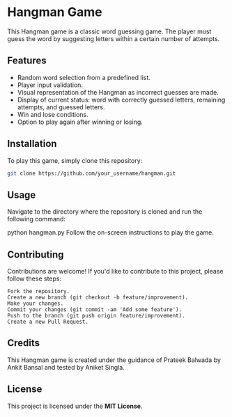 # Hangman Game
This Hangman game is a classic word guessing game. The player must guess the word by suggesting letters within a certain number of attempts.

## Features
- Random word selection from a predefined list.
- Player input validation.
- Visual representation of the Hangman as incorrect guesses are made.
- Display of current status: word with correctly guessed letters, remaining attempts, and guessed letters.
- Win and lose conditions.
- Option to play again after winning or losing.

## Installation
To play this game, simply clone this repository:

```bash
git clone https://github.com/your_username/hangman.git
```

## Usage
Navigate to the directory where the repository is cloned and run the following command:

python hangman.py
Follow the on-screen instructions to play the game.

## Contributing
Contributions are welcome! If you'd like to contribute to this project, please follow these steps:
```
Fork the repository.
Create a new branch (git checkout -b feature/improvement).
Make your changes.
Commit your changes (git commit -am 'Add some feature').
Push to the branch (git push origin feature/improvement).
Create a new Pull Request.
```

## Credits
This Hangman game is created under the guidance of Prateek Balwada by Ankit Bansal and tested by Aniket Singla.

## License
This project is licensed under the **MIT License**.
